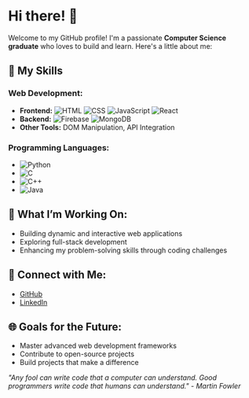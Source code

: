 # Hi there! 👋

Welcome to my GitHub profile! I'm a passionate **Computer Science graduate** who loves to build and learn. Here's a little about me:

## 🔧 My Skills

### Web Development:
- **Frontend:** ![HTML](https://img.shields.io/badge/-HTML5-E34F26?style=flat&logo=html5&logoColor=white) ![CSS](https://img.shields.io/badge/-CSS3-1572B6?style=flat&logo=css3&logoColor=white) ![JavaScript](https://img.shields.io/badge/-JavaScript-F7DF1E?style=flat&logo=javascript&logoColor=black) ![React](https://img.shields.io/badge/-React-61DAFB?style=flat&logo=react&logoColor=black)
- **Backend:** ![Firebase](https://img.shields.io/badge/-Firebase-FFCA28?style=flat&logo=firebase&logoColor=black) ![MongoDB](https://img.shields.io/badge/-MongoDB-47A248?style=flat&logo=mongodb&logoColor=white)
- **Other Tools:** DOM Manipulation, API Integration

### Programming Languages:
- ![Python](https://img.shields.io/badge/-Python-3776AB?style=flat&logo=python&logoColor=white)
- ![C](https://img.shields.io/badge/-C-A8B9CC?style=flat&logo=c&logoColor=black)
- ![C++](https://img.shields.io/badge/-C++-00599C?style=flat&logo=c%2B%2B&logoColor=white)
- ![Java](https://img.shields.io/badge/-Java-007396?style=flat&logo=java&logoColor=white)

## 🎨 What I’m Working On:
- Building dynamic and interactive web applications
- Exploring full-stack development
- Enhancing my problem-solving skills through coding challenges

## 🔖 Connect with Me:
- [GitHub](https://github.com/RaihanIslamRauf)
- [LinkedIn](https://www.linkedin.com/in/raihan-islam-rauf-6a6660227/)

## 🌐 Goals for the Future:
- Master advanced web development frameworks
- Contribute to open-source projects
- Build projects that make a difference

*"Any fool can write code that a computer can understand. Good programmers write code that humans can understand." - Martin Fowler*

